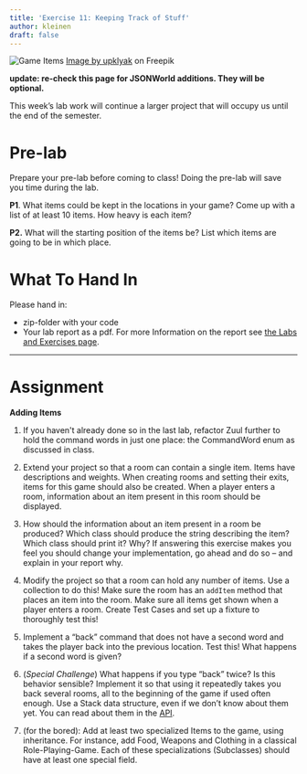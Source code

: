 ```yaml
---
title: 'Exercise 11: Keeping Track of Stuff'
author: kleinen
draft: false
---
```


![Game Items](./game-items.jpg)
[Image by upklyak](https://www.freepik.com/free-vector/game-icons-with-signs-key-playing-cards-money_26689359.htm#query=game%20items&position=0&from_view=keyword&track=ais&uuid=bc732565-c659-4120-85ff-8cea9a1bf92a)
on Freepik

**update: re-check this page for JSONWorld additions. They will be optional.**

This week&#8217;s lab work will continue a larger project that will occupy us until the end of the semester.

# Pre-lab

Prepare your pre-lab before coming to class! Doing the pre-lab will save you time during the lab.

**P1**. What items could be kept in the locations in your game? Come up with a list of at least 10 items. How heavy is each item?

**P2.** What will the starting position of the items be? List which items are going to be in which place.


# What To Hand In
Please hand in:
* zip-folder with your code
* Your lab report as a pdf. For more Information on the report see [the Labs and Exercises page](../).


* * *

# Assignment

**Adding Items**

1. If you haven't already done so in the last lab, refactor Zuul further to hold the command words in just one place: the CommandWord enum as discussed in class. 

2.  Extend your project so that a room can contain a single item. Items have descriptions and weights. When creating rooms and setting their exits, items for this game should also be created. When a player enters a room, information about an item present in this room should be displayed.
3.  How should the information about an item present in a room be produced? Which class should produce the string describing the item? Which class should print it? Why? If answering this exercise makes you feel you should change your implementation, go ahead and do so &#8211; and explain in your report why.
4.  Modify the project so that a room can hold any number of items. Use a collection to do this! Make sure the room has an `addItem` method that places an item into the room. Make sure all items get shown when a player enters a room. Create Test Cases and set up a fixture to thoroughly test this!

5.  Implement a &#8220;back&#8221; command that does not have a second word and takes the player back into the previous location. Test this! What happens if a second word is given?

6.  (*Special Challenge*) What happens if you type &#8220;back&#8221; twice? Is this behavior sensible? Implement it so that using it repeatedly takes you back several rooms, all to the beginning of the game if used often enough. Use a Stack data structure, even if we don&#8217;t know about them yet. You can read about them in the [API][1].
7.  (for the bored): Add at least two specialized Items to the game, using inheritance. For instance, add Food, Weapons and Clothing in a classical Role-Playing-Game. Each of these specializations (Subclasses) should have at least one special field.


 [1]: https://docs.oracle.com/javase/8/docs/api/java/util/Stack.html

